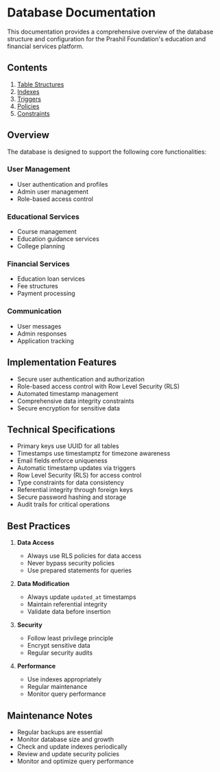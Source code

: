 # Database Documentation

This documentation provides a comprehensive overview of the database structure and configuration for the Prashil Foundation's education and financial services platform.

## Contents

1. [Table Structures](./tables.md)
2. [Indexes](./indexes.md)
3. [Triggers](./triggers.md)
4. [Policies](./policies.md)
5. [Constraints](./constraints.md)

## Overview

The database is designed to support the following core functionalities:

### User Management
- User authentication and profiles
- Admin user management
- Role-based access control

### Educational Services
- Course management
- Education guidance services
- College planning

### Financial Services
- Education loan services
- Fee structures
- Payment processing

### Communication
- User messages
- Admin responses
- Application tracking

## Implementation Features

- Secure user authentication and authorization
- Role-based access control with Row Level Security (RLS)
- Automated timestamp management
- Comprehensive data integrity constraints
- Secure encryption for sensitive data

## Technical Specifications

- Primary keys use UUID for all tables
- Timestamps use timestamptz for timezone awareness
- Email fields enforce uniqueness
- Automatic timestamp updates via triggers
- Row Level Security (RLS) for access control
- Type constraints for data consistency
- Referential integrity through foreign keys
- Secure password hashing and storage
- Audit trails for critical operations

## Best Practices

1. **Data Access**
   - Always use RLS policies for data access
   - Never bypass security policies
   - Use prepared statements for queries

2. **Data Modification**
   - Always update `updated_at` timestamps
   - Maintain referential integrity
   - Validate data before insertion

3. **Security**
   - Follow least privilege principle
   - Encrypt sensitive data
   - Regular security audits

4. **Performance**
   - Use indexes appropriately
   - Regular maintenance
   - Monitor query performance

## Maintenance Notes

- Regular backups are essential
- Monitor database size and growth
- Check and update indexes periodically
- Review and update security policies
- Monitor and optimize query performance